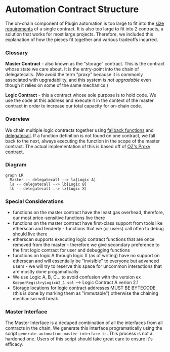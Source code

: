 # Automation Contract Structure

The on-chain component of Plugin automation is too large to fit into the [size requirements][size-limit-eip] of a single contract. It is also too large to fit into 2 contracts, a solution that works for most large projects. Therefore, we included this explanation of how the pieces fit together and various tradeoffs incurred.

### Glossary

**Master Contract** - also known as the “storage” contract. This is the contract whose state we care about. It is the entry-point into the chain of delegatecalls. (We avoid the term "proxy" because it is commonly associated with upgradability, and this system _is not upgradable_ even though it relies on some of the same mechanics.)

**Logic Contract** - this a contract whose sole purpose is to hold code. We use the code at this address and execute it in the context of the master contract in order to increase our total capacity for on-chain code.

### Overview

We chain multiple logic contracts together using [fallback functions][fallback] and [delegatecall][delegatecall]. If a function definition is not found on one contract, we fall back to the next, always executing the function in the scope of the master contract. The actual implementation of this is based off of [OZ's Proxy contract][oz-proxy].

### Diagram

```mermaid
graph LR
  Master -- delegatecall --> la[Logic A]
  la -- delegatecall --> lb[Logic B]
  lb -. delegatecall .-> lx[Logic X]
```

### Special Considerations

- functions on the master contract have the least gas overhead, therefore, our most price-sensitive functions live there
- functions on the master contract have first-class support from tools like etherscan and tenderly - functions that we (or users) call often to debug should live there
- etherscan supports executing logic contract functions that are once removed from the master - therefore we give secondary preference to the first logic contract for user and debugging functions
- functions on logic A through logic X (as of writing) have no support on etherscan and will essentially be "invisible" to everyone but advanced users - we will try to reserve this space for uncommon interactions that are mostly done progamatically
- We use Logic A, B, C... to avoid confusion with the version ex `KeeperRegistryLogicA2_1.sol` --> Logic Contract A verion 2.1
- Storage locations for logic contract addresses MUST BE BYTECODE (this is done by marking them as "immutable") otherwise the chaining mechanism will break

### Master Interface

The Master Interface is a deduped combination of all the interfaces from all contracts in the chain. We generate this interface programatically using the script `generate-automation-master-interface.ts`. This process is not a hardened one. Users of this script should take great care to ensure it's efficacy.

[size-limit-eip]: https://eips.ethereum.org/EIPS/eip-170
[fallback]: https://docs.soliditylang.org/en/v0.8.12/contracts.html#fallback-function
[delegatecall]: https://docs.soliditylang.org/en/v0.8.12/introduction-to-smart-contracts.html?highlight=delegatecall#delegatecall-callcode-and-libraries
[oz-proxy]: https://docs.openzeppelin.com/contracts/4.x/api/proxy#Proxy

